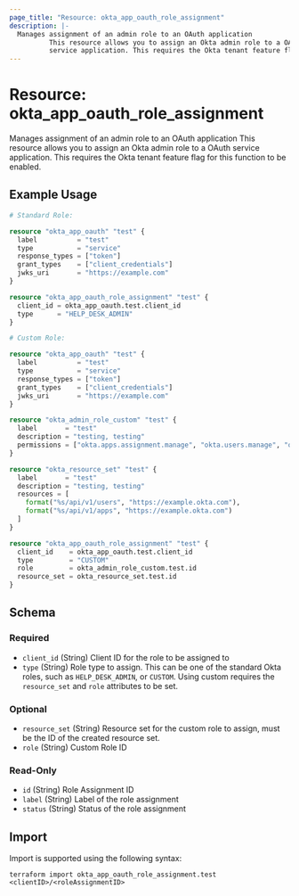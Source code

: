 ```yaml
---
page_title: "Resource: okta_app_oauth_role_assignment"
description: |-
  Manages assignment of an admin role to an OAuth application
          This resource allows you to assign an Okta admin role to a OAuth
          service application. This requires the Okta tenant feature flag for this function to be enabled.
---
```


# Resource: okta_app_oauth_role_assignment

Manages assignment of an admin role to an OAuth application
		This resource allows you to assign an Okta admin role to a OAuth 
		service application. This requires the Okta tenant feature flag for this function to be enabled.

## Example Usage

```terraform
# Standard Role:

resource "okta_app_oauth" "test" {
  label          = "test"
  type           = "service"
  response_types = ["token"]
  grant_types    = ["client_credentials"]
  jwks_uri       = "https://example.com"
}

resource "okta_app_oauth_role_assignment" "test" {
  client_id = okta_app_oauth.test.client_id
  type      = "HELP_DESK_ADMIN"
}

# Custom Role:

resource "okta_app_oauth" "test" {
  label          = "test"
  type           = "service"
  response_types = ["token"]
  grant_types    = ["client_credentials"]
  jwks_uri       = "https://example.com"
}

resource "okta_admin_role_custom" "test" {
  label       = "test"
  description = "testing, testing"
  permissions = ["okta.apps.assignment.manage", "okta.users.manage", "okta.apps.manage"]
}

resource "okta_resource_set" "test" {
  label       = "test"
  description = "testing, testing"
  resources = [
    format("%s/api/v1/users", "https://example.okta.com"),
    format("%s/api/v1/apps", "https://example.okta.com")
  ]
}

resource "okta_app_oauth_role_assignment" "test" {
  client_id    = okta_app_oauth.test.client_id
  type         = "CUSTOM"
  role         = okta_admin_role_custom.test.id
  resource_set = okta_resource_set.test.id
}
```

<!-- schema generated by tfplugindocs -->
## Schema

### Required

- `client_id` (String) Client ID for the role to be assigned to
- `type` (String) Role type to assign. This can be one of the standard Okta roles, such as `HELP_DESK_ADMIN`, or `CUSTOM`. Using custom requires the `resource_set` and `role` attributes to be set.

### Optional

- `resource_set` (String) Resource set for the custom role to assign, must be the ID of the created resource set.
- `role` (String) Custom Role ID

### Read-Only

- `id` (String) Role Assignment ID
- `label` (String) Label of the role assignment
- `status` (String) Status of the role assignment

## Import

Import is supported using the following syntax:

```shell
terraform import okta_app_oauth_role_assignment.test <clientID>/<roleAssignmentID>
```
